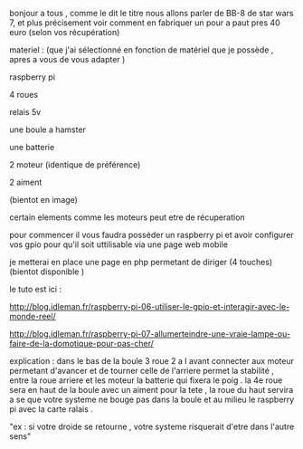 

bonjour a tous , comme le dit le titre nous allons parler de BB-8 de star wars 7,
et plus précisement voir comment en fabriquer un pour a paut pres 40 euro (selon vos récupération)


materiel : (que j'ai sélectionné en fonction de matériel que je possède , apres a vous de vous adapter )

raspberry pi

4 roues

relais 5v

une boule a hamster

une batterie

2 moteur (identique de préférence)

2 aiment

(bientot en image)

certain elements comme les moteurs peut etre de récuperation



pour commencer il vous faudra posséder un raspberry pi et avoir configurer vos gpio pour qu'il soit uttilisable via une page web mobile

je metterai en place une page en php permetant de diriger (4 touches) (bientot disponible )

le tuto est ici :

http://blog.idleman.fr/raspberry-pi-06-utiliser-le-gpio-et-interagir-avec-le-monde-reel/

http://blog.idleman.fr/raspberry-pi-07-allumerteindre-une-vraie-lampe-ou-faire-de-la-domotique-pour-pas-cher/

explication :
dans le bas de la boule 3 roue 2 a l avant connecter aux moteur permetant d'avancer et de tourner celle de l'arriere permet la stabilité , entre la roue arriere et les moteur la batterie qui fixera le poig .
la 4e roue sera en haut de la boule avec un aiment pour la tete , la roue du haut servira a se que votre systeme ne bouge pas dans la boule et au milieu le raspberry pi avec la carte ralais .

"ex : si votre droide se retourne , votre systeme risquerait d'etre dans l'autre sens"

